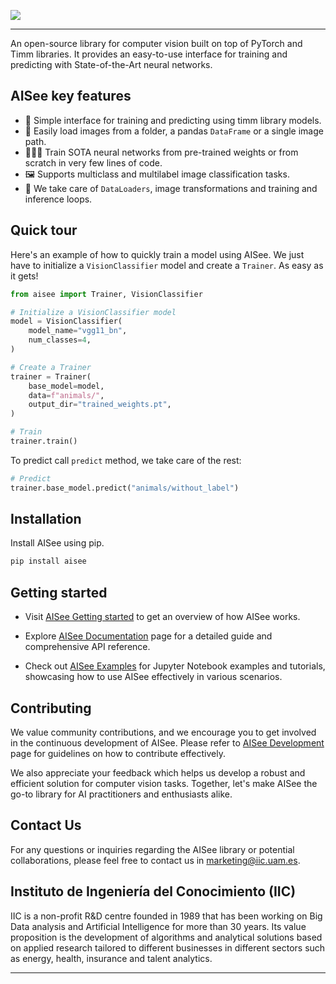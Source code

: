 ![](./docs/source/_resources/aisee-logo.png)

---

An open-source library for computer vision built on top of PyTorch and Timm libraries. It provides an easy-to-use interface for training and predicting with State-of-the-Art neural networks.

## AISee key features 

- 🤗 Simple interface for training and predicting using timm library models.
- 📁 Easily load images from a folder, a pandas `DataFrame` or a single image path.
- 🏋🏽‍♂️ Train SOTA neural networks from pre-trained weights or from scratch in very few lines of code.  
- 🖼️ Supports multiclass and multilabel image classification tasks.
- 🔨 We take care of `DataLoaders`, image transformations and training and inference loops.


## Quick tour

Here's an example of how to quickly train a model using AISee. We just have to initialize a `VisionClassifier` model and create a `Trainer`. As easy as it gets!

```python
from aisee import Trainer, VisionClassifier

# Initialize a VisionClassifier model
model = VisionClassifier(
    model_name="vgg11_bn", 
    num_classes=4,
)

# Create a Trainer 
trainer = Trainer(
    base_model=model, 
    data=f"animals/",
    output_dir="trained_weights.pt",
)

# Train
trainer.train()
```

To predict call `predict` method, we take care of the rest:

```python
# Predict 
trainer.base_model.predict("animals/without_label")
```


## Installation

Install AISee using pip.

```bash
pip install aisee
```

## Getting started

- Visit [AISee Getting started](https://iiconocimiento.github.io/aisee/stable/_getting_started/getting_started.html) to get an overview of how AISee works.

- Explore [AISee Documentation](https://iiconocimiento.github.io/aisee/stable/) page for a detailed guide and comprehensive API reference.

- Check out [AISee Examples](https://iiconocimiento.github.io/aisee/stable/_examples/examples.html) for Jupyter Notebook examples and tutorials, showcasing how to use AISee effectively in various scenarios.

## Contributing

We value community contributions, and we encourage you to get involved in the continuous development of AISee. Please refer to [AISee Development](https://iiconocimiento.github.io/aisee/stable/_development/development.html) page for guidelines on how to contribute effectively.

We also appreciate your feedback which helps us develop a robust and efficient solution for computer vision tasks. Together, let's make AISee the go-to library for AI practitioners and enthusiasts alike.

## Contact Us
For any questions or inquiries regarding the AISee library or potential collaborations, please feel free to contact us in marketing@iic.uam.es. 

## Instituto de Ingeniería del Conocimiento (IIC)
IIC is a non-profit R&D centre founded in 1989 that has been working on Big Data analysis and Artificial Intelligence for more than 30 years. Its value proposition is the development of algorithms and analytical solutions based on applied research tailored to different businesses in different sectors such as energy, health, insurance and talent analytics.

---
